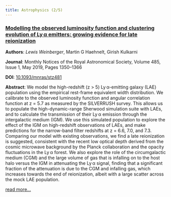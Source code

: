 ```yaml
---
title: Astrophysics (2/5)
---
```


### [Modelling the observed luminosity function and clustering evolution of Ly α emitters: growing evidence for late reionization](https://arxiv.org/abs/1902.05077)

**Authors**: *Lewis Weinberger*, Martin G Haehnelt, Girish Kulkarni

**Journal**: Monthly Notices of the Royal Astronomical Society, Volume
485, Issue 1, May 2019, Pages 1350–1366

**DOI**: [10.1093/mnras/stz481](https://doi.org/10.1093/mnras/stz481)

**Abstract**: We model the high-redshift (z > 5)
Ly α-emitting galaxy (LAE) population using the empirical rest-frame
equivalent width distribution. We calibrate to the observed luminosity
function and angular correlation function at z = 5.7 as measured by the
SILVERRUSH survey. This allows us to populate the high-dynamic-range
Sherwood simulation suite with LAEs, and to calculate the transmission of
their Ly α emission through the intergalactic medium (IGM). We use this
simulated population to explore the effect of the IGM on high-redshift
observations of LAEs, and make predictions for the narrow-band filter
redshifts at z = 6.6, 7.0, and 7.3. Comparing our model with existing
observations, we find a late reionization is suggested, consistent with
the recent low optical depth derived from the cosmic microwave background
by the Planck collaboration and the opacity fluctuations in the Ly α
forest. We also explore the role of the circumgalactic medium (CGM) and
the large volume of gas that is infalling on to the host halo versus the
IGM in attenuating the Ly α signal, finding that a significant fraction of
the attenuation is due to the CGM and infalling gas, which increases
towards the end of reionization, albeit with a large scatter across the
mock LAE population.

[read more...](https://arxiv.org/abs/1902.05077)
